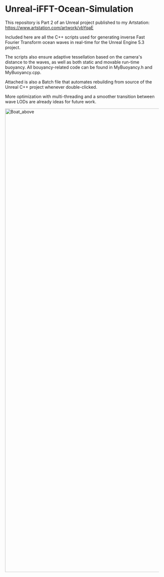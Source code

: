 # Unreal-iFFT-Ocean-Simulation

This repository is Part 2 of an Unreal project published to my Artstation: https://www.artstation.com/artwork/vbYqaE

Included here are all the C++ scripts used for generating inverse Fast Fourier Transform ocean waves in real-time for the Unreal Engine 5.3 project.

The scripts also ensure adaptive tessellation based on the camera's distance to the waves, as well as both static and movable run-time buoyancy. 
All bouyancy-related code can be found in MyBuoyancy.h and MyBuoyancy.cpp.

Attached is also a Batch file that automates rebuilding from source of the Unreal C++ project whenever double-clicked.

More optimization with multi-threading and a smoother transition between wave LODs are already ideas for future work.

<img width="1522" alt="Boat_above" src="https://github.com/user-attachments/assets/abd4d44f-46d6-4465-b662-99bdd5819497" />
